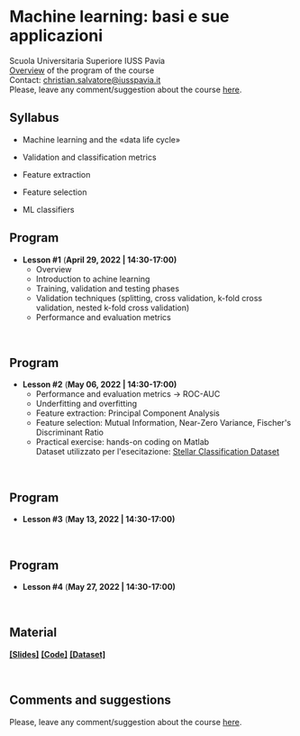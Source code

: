 # Machine learning: basi e sue applicazioni
Scuola Universitaria Superiore IUSS Pavia
<br>
[Overview](https://github.com/christiansalvatore/machinelearning-iusspavia/blob/main/lessons/L0__overview.pdf) of the program of the course
<br>
Contact: christian.salvatore@iusspavia.it
<br>
Please, leave any comment/suggestion about the course [here](https://docs.google.com/forms/d/e/1FAIpQLSfxF8qqycKI9O6FOM894NmquqqbDt0BUXrFUmwh7uYPoBexqw/viewform?usp=sf_link).


## Syllabus
* Machine learning and the «data life cycle»

* Validation and classification metrics

* Feature extraction

* Feature selection

* ML classifiers

   

## Program
* __Lesson #1__ (__April 29, 2022 \| 14:30-17:00)__ <br>
	* Overview
	* Introduction to achine learning
	* Training, validation and testing phases
	* Validation techniques (splitting, cross validation, k-fold cross validation, nested k-fold cross validation)
	* Performance and evaluation metrics


<br>

## Program
* __Lesson #2__ (__May 06, 2022 \| 14:30-17:00)__ <br>
	* Performance and evaluation metrics -> ROC-AUC
	* Underfitting and overfitting
	* Feature extraction: Principal Component Analysis
	* Feature selection: Mutual Information, Near-Zero Variance, Fischer's Discriminant Ratio
	* Practical exercise: hands-on coding on Matlab <br>
	Dataset utilizzato per l'esecitazione: [Stellar Classification Dataset](https://www.kaggle.com/datasets/fedesoriano/stellar-classification-dataset-sdss17)


<br>

## Program
* __Lesson #3__ (__May 13, 2022 \| 14:30-17:00)__ <br>


<br>

## Program
* __Lesson #4__ (__May 27, 2022 \| 14:30-17:00)__ <br>


<br>

## Material
[__[Slides]__](https://github.com/christiansalvatore/machinelearning-iusspavia/tree/main/lessons)
[__[Code]__](https://github.com/christiansalvatore/machinelearning-iusspavia/tree/main/code)
[__[Dataset]__]((https://www.kaggle.com/datasets/fedesoriano/stellar-classification-dataset-sdss17))

<br>

## Comments and suggestions
Please, leave any comment/suggestion about the course [here](https://docs.google.com/forms/d/e/1FAIpQLSfxF8qqycKI9O6FOM894NmquqqbDt0BUXrFUmwh7uYPoBexqw/viewform?usp=sf_link).
